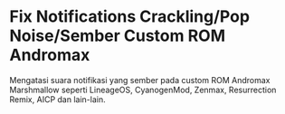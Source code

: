 # Fix Notifications Crackling/Pop Noise/Sember Custom ROM Andromax
Mengatasi suara notifikasi yang sember pada custom ROM Andromax Marshmallow seperti LineageOS, CyanogenMod, Zenmax, Resurrection Remix, AICP dan lain-lain.
